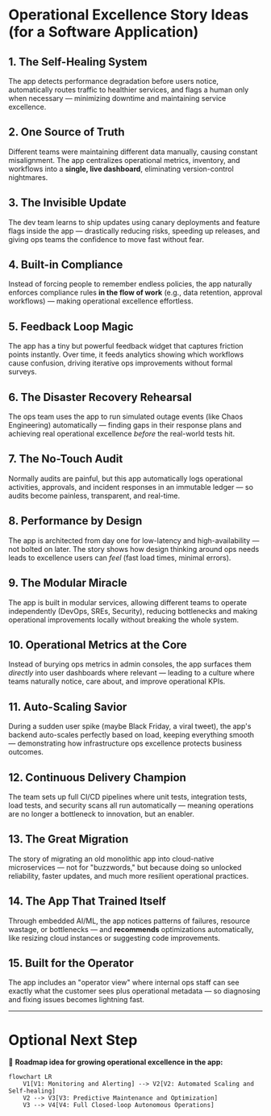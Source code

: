 # Operational Excellence Story Ideas (for a Software Application)

## 1. The Self-Healing System
The app detects performance degradation before users notice, automatically routes traffic to healthier services, and flags a human only when necessary — minimizing downtime and maintaining service excellence.

## 2. One Source of Truth
Different teams were maintaining different data manually, causing constant misalignment. The app centralizes operational metrics, inventory, and workflows into a **single, live dashboard**, eliminating version-control nightmares.

## 3. The Invisible Update
The dev team learns to ship updates using canary deployments and feature flags inside the app — drastically reducing risks, speeding up releases, and giving ops teams the confidence to move fast without fear.

## 4. Built-in Compliance
Instead of forcing people to remember endless policies, the app naturally enforces compliance rules **in the flow of work** (e.g., data retention, approval workflows) — making operational excellence effortless.

## 5. Feedback Loop Magic
The app has a tiny but powerful feedback widget that captures friction points instantly. Over time, it feeds analytics showing which workflows cause confusion, driving iterative ops improvements without formal surveys.

## 6. The Disaster Recovery Rehearsal
The ops team uses the app to run simulated outage events (like Chaos Engineering) automatically — finding gaps in their response plans and achieving real operational excellence *before* the real-world tests hit.

## 7. The No-Touch Audit
Normally audits are painful, but this app automatically logs operational activities, approvals, and incident responses in an immutable ledger — so audits become painless, transparent, and real-time.

## 8. Performance by Design
The app is architected from day one for low-latency and high-availability — not bolted on later. The story shows how design thinking around ops needs leads to excellence users can *feel* (fast load times, minimal errors).

## 9. The Modular Miracle
The app is built in modular services, allowing different teams to operate independently (DevOps, SREs, Security), reducing bottlenecks and making operational improvements locally without breaking the whole system.

## 10. Operational Metrics at the Core
Instead of burying ops metrics in admin consoles, the app surfaces them *directly* into user dashboards where relevant — leading to a culture where teams naturally notice, care about, and improve operational KPIs.

## 11. Auto-Scaling Savior
During a sudden user spike (maybe Black Friday, a viral tweet), the app's backend auto-scales perfectly based on load, keeping everything smooth — demonstrating how infrastructure ops excellence protects business outcomes.

## 12. Continuous Delivery Champion
The team sets up full CI/CD pipelines where unit tests, integration tests, load tests, and security scans all run automatically — meaning operations are no longer a bottleneck to innovation, but an enabler.

## 13. The Great Migration
The story of migrating an old monolithic app into cloud-native microservices — not for "buzzwords," but because doing so unlocked reliability, faster updates, and much more resilient operational practices.

## 14. The App That Trained Itself
Through embedded AI/ML, the app notices patterns of failures, resource wastage, or bottlenecks — and **recommends** optimizations automatically, like resizing cloud instances or suggesting code improvements.

## 15. Built for the Operator
The app includes an "operator view" where internal ops staff can see exactly what the customer sees plus operational metadata — so diagnosing and fixing issues becomes lightning fast.

---

# Optional Next Step

🔵 **Roadmap idea for growing operational excellence in the app:**

```mermaid
flowchart LR
    V1[V1: Monitoring and Alerting] --> V2[V2: Automated Scaling and Self-healing]
    V2 --> V3[V3: Predictive Maintenance and Optimization]
    V3 --> V4[V4: Full Closed-loop Autonomous Operations]
```